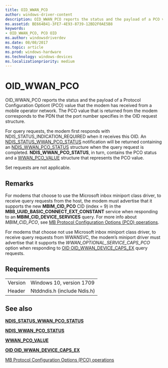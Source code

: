 ```yaml
---
title: OID_WWAN_PCO
author: windows-driver-content
description: OID_WWAN_PCO reports the status and the payload of a PCO value that the modem has received from the operator network. 
ms.assetid: BE664B41-3FE7-4E93-8739-12BD2F0AE5B8
keywords:
- OID_WWAN_PCO, PCO OID
ms.author: windowsdriverdev
ms.date: 08/08/2017
ms.topic: article
ms.prod: windows-hardware
ms.technology: windows-devices
ms.localizationpriority: medium
---
```


# OID_WWAN_PCO

OID_WWAN_PCO reports the status and the payload of a Protocol Configuration Optiont (PCO) value that the modem has received from a mobile operator network. The PCO value that is returned from the modem corresponds to the PDN that the port number specifies in the OID request structure.

For query requests, the modem first responds with NDIS_STATUS_INDICATION_REQUIRED when it receives this OID. An [NDIS_STATUS_WWAN_PCO_STATUS](ndis-status-wwan-pco-status.md) notification will be returned containing an [NDIS_WWAN_PCO_STATUS](https://msdn.microsoft.com/library/windows/hardware/C71187C5-74B6-450A-8461-BB9FDF60DB8D) structure when the query request is completed. **NDIS_WWAN_PCO_STATUS**, in turn, contains the PCO status and a [WWAN_PCO_VALUE](https://msdn.microsoft.com/library/windows/hardware/45A499CE-2C9A-4070-BEF8-880E7673FA8E) structure that represents the PCO value.

Set requests are not applicable.

## Remarks

For modems that choose to use the Microsoft inbox miniport class driver, to receive query requests from the host, the modem must advertise that it supports the new **MBIM_CID_PCO** CID (index = 9) in the **MBB_UUID_BASIC_CONNECT_EXT_CONSTANT** service when responding to an **MBIM_CID_DEVICE_SERVICES** query. For more info about *MBIM_CID_PCO*, see [MB Protocol Configuration Options (PCO) operations](mb-protocol-configuration-options-pco-operations.md).

For modems that choose not use Microsoft inbox miniport class driver, to receive query requests from WWANSVC, the modem’s miniport driver must advertise that it supports the *WWAN_OPTIONAL_SERVICE_CAPS_PCO* option when responding to [OID OID_WWAN_DEVICE_CAPS_EX](oid-wwan-device-caps-ex.md) query requests.

## Requirements

| | |
| --- | --- |
| Version | Windows 10, version 1709 |
| Header | Ntddndis.h (include Ndis.h) |

## See also

[**NDIS_STATUS_WWAN_PCO_STATUS**](ndis-status-wwan-pco-status.md)

[**NDIS_WWAN_PCO_STATUS**](https://msdn.microsoft.com/library/windows/hardware/C71187C5-74B6-450A-8461-BB9FDF60DB8D)

[**WWAN_PCO_VALUE**](https://msdn.microsoft.com/library/windows/hardware/45A499CE-2C9A-4070-BEF8-880E7673FA8E) 

[**OID OID_WWAN_DEVICE_CAPS_EX**](oid-wwan-device-caps-ex.md)

[MB Protocol Configuration Options (PCO) operations](mb-protocol-configuration-options-pco-operations.md)